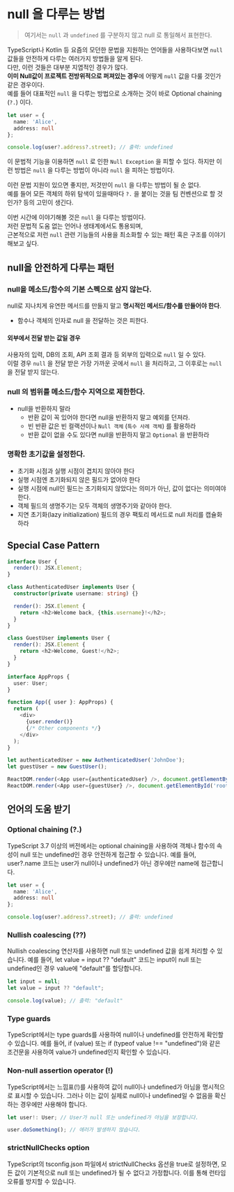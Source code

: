 # null 을 다루는 방법

> 여기서는 `null` 과 `undefined` 를 구분하지 않고 null 로 통일해서 표현한다. 

TypeScript나 Kotlin 등 요즘의 모던한 문법을 지원하는 언어들을 사용하다보면 `null` 값들을 안전하게 다루는 여러가지 방법들을 알게 된다.  
다만, 이런 것들은 대부분 지엽적인 경우가 많다.  
**이미 Null값이 프로젝트 전방위적으로 퍼져있는 경우**에 어떻게 `null` 값을 다룰 것인가 같은 경우이다.  
예를 들어 대표적인 `null` 을 다루는 방법으로 소개하는 것이 바로 Optional chaining (`?.`) 이다.  

```ts
let user = {
  name: 'Alice',
  address: null
};

console.log(user?.address?.street); // 출력: undefined
```

이 문법적 기능을 이용하면 `null` 로 인한 `Null Exception` 을 피할 수 있다.
하지만 이런 방법은 `null` 을 다루는 방법이 아니라 `null` 을 피하는 방법이다.  
  
이런 문법 지원이 있으면 좋지만, 저것만이 `null` 을 다루는 방법이 될 순 없다.  
예를 들어 모든 객체의 하위 탐색이 있을때마다 `?.` 을 붙이는 것을 팀 컨벤션으로 할 것인가? 등의 고민이 생긴다.

이번 시간에 이야기해볼 것은 `null` 을 다루는 방법이다.  
저런 문법적 도움 없는 언어나 생태계에서도 통용되며,  
근본적으로 저런 `null` 관련 기능들의 사용을 최소화할 수 있는 패턴 혹은 구조를 이야기 해보고 싶다.


## null을 안전하게 다루는 패턴

### null을 메소드/함수의 기본 스펙으로 삼지 않는다.

null로 지나치게 유연한 메서드를 만들지 말고 **명시적인 메서드/함수를 만들어야 한다**.  

- 함수나 객체의 인자로 null 을 전달하는 것은 피한다.

#### 외부에서 전달 받는 값일 경우

사용자의 입력, DB의 조회, API 조회 결과 등 외부의 입력으로 `null` 일 수 있다.  
이럴 경우 `null` 을 전달 받은 가장 가까운 곳에서 `null` 을 처리하고, 그 이후로는 `null` 을 전달 받지 않는다.





### null 의 범위를 메소드/함수 지역으로 제한한다.

- null을 반환하지 말라
    -  반환 값이 꼭 있어야 한다면 null을 반환하지 말고 예외를 던져라.
    - 빈 반환 값은 빈 컬랙션이나 `Null 객체` (`특수 사례 객체`) 를 활용하라
    -  반환 값이 없을 수도 있다면 null을 반환하지 말고 `Optional` 을 반환하라

### 명확한 초기값을 설정한다.

- 초기화 시점과 실행 시점이 겹치지 않아야 한다
- 실행 시점엔 초기화되지 않은 필드가 없어야 한다
- 실행 시점에 null인 필드는 초기화되지 않았다는 의미가 아닌, 값이 없다는 의미여야 한다.
- 객체 필드의 생명주기는 모두 객체의 생명주기와 같아야 한다.
- 지연 초기화(lazy initialization) 필드의 경우 팩토리 메서드로 null 처리를 캡슐화 하라


## Special Case Pattern

```ts
interface User {
  render(): JSX.Element;
}

class AuthenticatedUser implements User {
  constructor(private username: string) {}

  render(): JSX.Element {
    return <h2>Welcome back, {this.username}!</h2>;
  }
}

class GuestUser implements User {
  render(): JSX.Element {
    return <h2>Welcome, Guest!</h2>;
  }
}
```

```ts
interface AppProps {
  user: User;
}

function App({ user }: AppProps) {
  return (
    <div>
      {user.render()}
      {/* Other components */}
    </div>
  );
}
```

```ts
let authenticatedUser = new AuthenticatedUser('JohnDoe');
let guestUser = new GuestUser();

ReactDOM.render(<App user={authenticatedUser} />, document.getElementById('root'));  // Output: Welcome back, JohnDoe!
ReactDOM.render(<App user={guestUser} />, document.getElementById('root'));  // Output: Welcome, Guest!
```

## 언어의 도움 받기

### Optional chaining (?.)

TypeScript 3.7 이상의 버전에서는 optional chaining을 사용하여 객체나 함수의 속성이 null 또는 undefined인 경우 안전하게 접근할 수 있습니다. 예를 들어, user?.name 코드는 user가 null이나 undefined가 아닌 경우에만 name에 접근합니다.

```ts
let user = {
  name: 'Alice',
  address: null
};

console.log(user?.address?.street); // 출력: undefined
```

### Nullish coalescing (??)

Nullish coalescing 연산자를 사용하면 null 또는 undefined 값을 쉽게 처리할 수 있습니다. 예를 들어, let value = input ?? "default" 코드는 input이 null 또는 undefined인 경우 value에 "default"를 할당합니다.

```ts
let input = null;
let value = input ?? "default";

console.log(value); // 출력: "default"
```

### Type guards

TypeScript에서는 type guards를 사용하여 null이나 undefined를 안전하게 확인할 수 있습니다. 예를 들어, if (value) 또는 if (typeof value !== "undefined")와 같은 조건문을 사용하여 value가 undefined인지 확인할 수 있습니다.

### Non-null assertion operator (!) 

TypeScript에서는 느낌표(!)를 사용하여 값이 null이나 undefined가 아님을 명시적으로 표시할 수 있습니다. 그러나 이는 값이 실제로 null이나 undefined일 수 없음을 확신하는 경우에만 사용해야 합니다.

```ts
let user!: User; // User가 null 또는 undefined가 아님을 보장합니다.

user.doSomething(); // 에러가 발생하지 않습니다.
```

### strictNullChecks option 

TypeScript의 tsconfig.json 파일에서 strictNullChecks 옵션을 true로 설정하면, 모든 값이 기본적으로 null 또는 undefined가 될 수 없다고 가정합니다. 이를 통해 런타임 오류를 방지할 수 있습니다.




